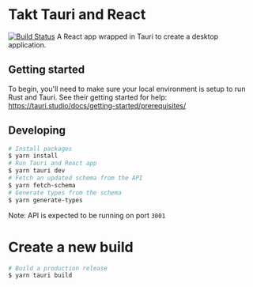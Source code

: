 # Takt Tauri and React
[![Build Status](https://takt.semaphoreci.com/badges/takt-tauri/branches/master.svg?style=shields&key=8ededc6a-36b1-4d2b-ae97-90716424378d)](https://takt.semaphoreci.com/projects/takt-tauri)
A React app wrapped in Tauri to create a desktop application.

## Getting started
To begin, you'll need to make sure your local environment is setup to run Rust and Tauri.
See their getting started for help: https://tauri.studio/docs/getting-started/prerequisites/

## Developing
```sh
# Install packages
$ yarn install
# Run Tauri and React app
$ yarn tauri dev
# Fetch an updated schema from the API
$ yarn fetch-schema
# Generate types from the schema
$ yarn generate-types
```

Note: API is expected to be running on port `3001`

# Create a new build
```sh
# Build a production release
$ yarn tauri build
```
